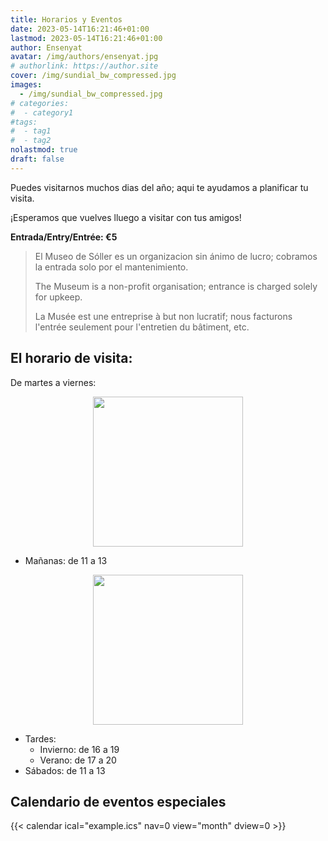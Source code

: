 ```yaml
---
title: Horarios y Eventos
date: 2023-05-14T16:21:46+01:00
lastmod: 2023-05-14T16:21:46+01:00
author: Ensenyat
avatar: /img/authors/ensenyat.jpg
# authorlink: https://author.site
cover: /img/sundial_bw_compressed.jpg
images:
  - /img/sundial_bw_compressed.jpg
# categories:
#  - category1
#tags:
#  - tag1
#  - tag2
nolastmod: true
draft: false
---
```


Puedes visitarnos muchos dias del año; aqui te ayudamos a planificar tu visita.

<!--more--> 

¡Esperamos que vuelves lluego a visitar con tus amigos!

**Entrada/Entry/Entrée: €5**

> El Museo de Sóller es un organizacion sin ánimo de lucro; cobramos la entrada solo por el mantenimiento.
> 
> The Museum is a non-profit organisation; entrance is charged solely for upkeep.
> 
> La Musée est une entreprise à but non lucratif; nous facturons l'entrée seulement pour l'entretien du bâtiment, etc.

## El horario de visita:

De martes a viernes:

<!-- raw HTML to place image and align to centre -->
<div style="text-align:center;">
<img src="/img/manana_bw_compressed.jpg" height="240" />
</div>

- Mañanas: de 11 a 13

<!-- raw HTML to place image and align to centre -->
<div style="text-align:center;">
<img src="/img/tarde_bw_compressed.jpg" height="240" />
</div>

- Tardes:
	- Invierno: de 16 a 19
	- Verano: de 17 a 20
- Sábados: de 11 a 13

## Calendario de eventos especiales

{{< calendar ical="example.ics" nav=0 view="month" dview=0 >}}
